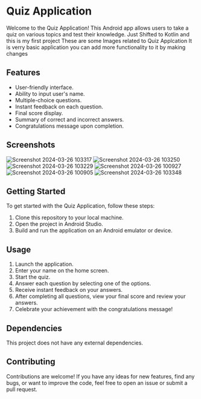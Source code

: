 # Quiz Application
Welcome to the Quiz Application! This Android app allows users to take a quiz on various topics and test their knowledge.
Just Shifted to Kotlin and this is my first project 
These are some Images related to Quiz Applcation It is verry basic application you can add more functionality to it by  making changes 
## Features
- User-friendly interface.
- Ability to input user's name.
- Multiple-choice questions.
- Instant feedback on each question.
- Final score display.
- Summary of correct and incorrect answers.
- Congratulations message upon completion.

## Screenshots

![Screenshot 2024-03-26 103317](https://github.com/mohdkaif2304/Quiz-Application/assets/118160035/1ff7693f-8bd9-4143-b945-6ac97df25b54)
![Screenshot 2024-03-26 103250](https://github.com/mohdkaif2304/Quiz-Application/assets/118160035/860e7338-7124-419a-8fd2-488a4df1e404)
![Screenshot 2024-03-26 103229](https://github.com/mohdkaif2304/Quiz-Application/assets/118160035/bc82456f-17b2-40a2-bfad-7ec1b38e7c64)
![Screenshot 2024-03-26 100927](https://github.com/mohdkaif2304/Quiz-Application/assets/118160035/816a3ba5-578d-47fa-beb8-8c6fd936fdda)
![Screenshot 2024-03-26 100905](https://github.com/mohdkaif2304/Quiz-Application/assets/118160035/f4a8aca3-39f7-40da-92b3-973032ffc18b)
![Screenshot 2024-03-26 103348](https://github.com/mohdkaif2304/Quiz-Application/assets/118160035/72d680b8-cfd0-403c-bb79-534530e351a4)

## Getting Started

To get started with the Quiz Application, follow these steps:

1. Clone this repository to your local machine.
2. Open the project in Android Studio.
3. Build and run the application on an Android emulator or device.

## Usage

1. Launch the application.
2. Enter your name on the home screen.
3. Start the quiz.
4. Answer each question by selecting one of the options.
5. Receive instant feedback on your answers.
6. After completing all questions, view your final score and review your answers.
7. Celebrate your achievement with the congratulations message!

## Dependencies

This project does not have any external dependencies.

## Contributing

Contributions are welcome! If you have any ideas for new features, find any bugs, or want to improve the code, feel free to open an issue or submit a pull request.


